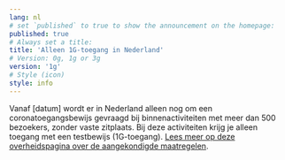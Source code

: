 ```yaml
---
lang: nl
# set `published` to true to show the announcement on the homepage:
published: true
# Always set a title:
title: 'Alleen 1G-toegang in Nederland'
# Version: 0g, 1g or 3g
version: '1g'
# Style (icon)
style: info
---
```

Vanaf [datum] wordt er in Nederland alleen nog om een coronatoegangsbewijs gevraagd bij binnenactiviteiten met meer dan 500 bezoekers, zonder vaste zitplaats. Bij deze activiteiten krijg je alleen toegang met een testbewijs (1G-toegang). <a href="https://www.rijksoverheid.nl/onderwerpen/coronavirus-covid-19/algemene-coronaregels/aangekondigde-maatregelen" rel="noopener noreferrer" target="_blank">Lees meer op deze overheidspagina over de aangekondigde maatregelen</a>.
